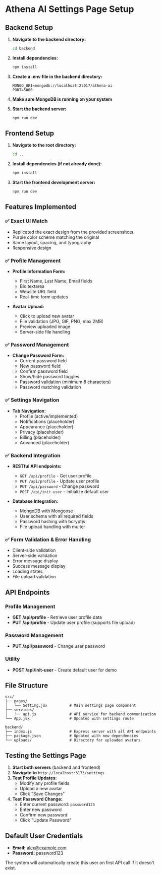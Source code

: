 # Athena AI Settings Page Setup

## Backend Setup

1. **Navigate to the backend directory:**
   ```bash
   cd backend
   ```

2. **Install dependencies:**
   ```bash
   npm install
   ```

3. **Create a .env file in the backend directory:**
   ```env
   MONGO_URI=mongodb://localhost:27017/athena-ai
   PORT=5000
   ```

4. **Make sure MongoDB is running on your system**

5. **Start the backend server:**
   ```bash
   npm run dev
   ```

## Frontend Setup

1. **Navigate to the root directory:**
   ```bash
   cd ..
   ```

2. **Install dependencies (if not already done):**
   ```bash
   npm install
   ```

3. **Start the frontend development server:**
   ```bash
   npm run dev
   ```

## Features Implemented

### ✅ Exact UI Match
- Replicated the exact design from the provided screenshots
- Purple color scheme matching the original
- Same layout, spacing, and typography
- Responsive design

### ✅ Profile Management
- **Profile Information Form:**
  - First Name, Last Name, Email fields
  - Bio textarea
  - Website URL field
  - Real-time form updates

- **Avatar Upload:**
  - Click to upload new avatar
  - File validation (JPG, GIF, PNG, max 2MB)
  - Preview uploaded image
  - Server-side file handling

### ✅ Password Management
- **Change Password Form:**
  - Current password field
  - New password field
  - Confirm password field
  - Show/hide password toggles
  - Password validation (minimum 8 characters)
  - Password matching validation

### ✅ Settings Navigation
- **Tab Navigation:**
  - Profile (active/implemented)
  - Notifications (placeholder)
  - Appearance (placeholder)
  - Privacy (placeholder)
  - Billing (placeholder)
  - Advanced (placeholder)

### ✅ Backend Integration
- **RESTful API endpoints:**
  - `GET /api/profile` - Get user profile
  - `PUT /api/profile` - Update user profile
  - `PUT /api/password` - Change password
  - `POST /api/init-user` - Initialize default user

- **Database Integration:**
  - MongoDB with Mongoose
  - User schema with all required fields
  - Password hashing with bcryptjs
  - File upload handling with multer

### ✅ Form Validation & Error Handling
- Client-side validation
- Server-side validation
- Error message display
- Success message display
- Loading states
- File upload validation

## API Endpoints

### Profile Management
- **GET /api/profile** - Retrieve user profile data
- **PUT /api/profile** - Update user profile (supports file upload)

### Password Management
- **PUT /api/password** - Change user password

### Utility
- **POST /api/init-user** - Create default user for demo

## File Structure
```
src/
├── pages/
│   └── Setting.jsx          # Main settings page component
├── services/
│   └── api.js               # API service for backend communication
└── App.jsx                  # Updated with settings route

backend/
├── index.js                 # Express server with all API endpoints
├── package.json             # Updated with new dependencies
└── uploads/                 # Directory for uploaded avatars
```

## Testing the Settings Page

1. **Start both servers** (backend and frontend)
2. **Navigate to** `http://localhost:5173/settings`
3. **Test Profile Updates:**
   - Modify any profile fields
   - Upload a new avatar
   - Click "Save Changes"
4. **Test Password Change:**
   - Enter current password: `password123`
   - Enter new password
   - Confirm new password
   - Click "Update Password"

## Default User Credentials
- **Email:** alex@example.com
- **Password:** password123

The system will automatically create this user on first API call if it doesn't exist.

